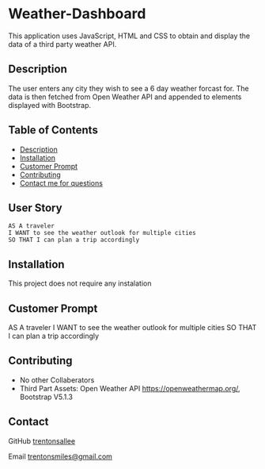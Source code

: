 # Weather-Dashboard
This application uses JavaScript, HTML and CSS to obtain and display the data of a third party weather API.

## Description
The user enters any city they wish to see a 6 day weather forcast for. The data is then fetched from Open Weather API and appended to elements displayed with Bootstrap.

## Table of Contents
* [Description](#description)
* [Installation](#installation)
* [Customer Prompt](#customer)
* [Contributing](#contributing)
* [Contact me for questions](#contact)

## User Story

```
AS A traveler
I WANT to see the weather outlook for multiple cities
SO THAT I can plan a trip accordingly
```

## Installation
This project does not require any instalation

## Customer Prompt
AS A traveler
I WANT to see the weather outlook for multiple cities
SO THAT I can plan a trip accordingly

## Contributing
* No other Collaberators
* Third Part Assets: Open Weather API https://openweathermap.org/, Bootstrap V5.1.3

## Contact

GitHub
[trentonsallee](https://github.com/trentonsallee/Weather-Dashboard)

Email
trentonsmiles@gmail.com

